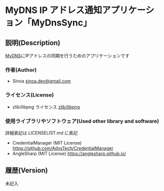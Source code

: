 # MyDNS IP アドレス通知アプリケーション「MyDnsSync」

## 説明(Description)

[MyDNS](https://www.mydns.jp/)にIPアドレスの同期を行うためのアプリケーションです

### 作者(Author)

* Sinoa <sinoa.dev@gmail.com>

### ライセンス(License)

* zlib/libpng ライセンス
[zlib/libpng](https://opensource.org/licenses/Zlib)

### 使用ライブラリやソフトウェア(Used other library and software)

詳細表記は LICENSELIST.md に表記

* CredentialManager (MIT License) <https://github.com/AdysTech/CredentialManager>
* AngleSharp (MIT License) <https://anglesharp.github.io/>

## 履歴(Version)

未記入
